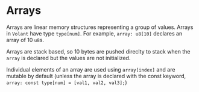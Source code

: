 # Arrays

Arrays are linear memory structures representing a group of values. Arrays in `Volant` have type `type[num]`.
For example, `array: u8[10]` declares an array of 10 `u8`s.

Arrays are stack based, so 10 bytes are pushed direclty to stack when the `array` is declared but the values are not initialized.

Individual elements of an array are used using `array[index]` and are mutable by default (unless the array is declared with the const keyword, `array: const type[num] = [val1, val2, val3];`)
